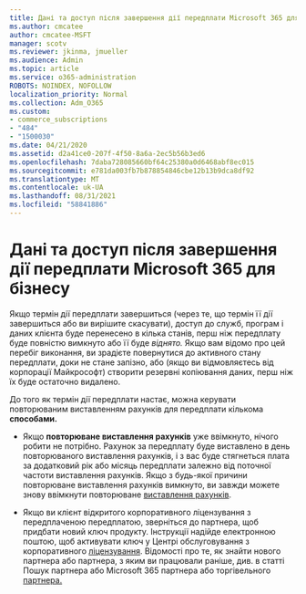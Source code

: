 ```yaml
---
title: Дані та доступ після завершення дії передплати Microsoft 365 для бізнесу
ms.author: cmcatee
author: cmcatee-MSFT
manager: scotv
ms.reviewer: jkinma, jmueller
ms.audience: Admin
ms.topic: article
ms.service: o365-administration
ROBOTS: NOINDEX, NOFOLLOW
localization_priority: Normal
ms.collection: Adm_O365
ms.custom:
- commerce_subscriptions
- "484"
- "1500030"
ms.date: 04/21/2020
ms.assetid: d2a41ce0-207f-4f50-8a6a-2ec5b56b3ed6
ms.openlocfilehash: 7daba728085660bf64c25380a0d6468abf8ec015
ms.sourcegitcommit: e781da003fb7b878854846cbe12b13b9dca8df92
ms.translationtype: MT
ms.contentlocale: uk-UA
ms.lasthandoff: 08/31/2021
ms.locfileid: "58841886"
---
```

# <a name="what-happens-to-my-data-and-access-when-my-microsoft-365-for-business-subscription-ends"></a>Дані та доступ після завершення дії передплати Microsoft 365 для бізнесу

Якщо термін дії передплати завершиться (через те, що термін її дії завершиться або ви вирішите скасувати), доступ до служб, програм і даних клієнта буде перенесено в кілька станів, перш ніж передплату буде повністю вимкнуто або її буде *віднято.* Якщо вам відомо про цей перебіг виконання, ви зрадієте повернутися до активного стану передплати, доки не стане запізно, або (якщо ви відмовляєтесь від корпорації Майкрософт) створити резервні копіювання даних, перш ніж їх буде остаточно видалено.
  
До того як термін дії передплати настає, можна керувати повторюваним виставленням рахунків для передплати кількома **способами.**
  
- Якщо **повторюване виставлення рахунків** уже ввімкнуто, нічого робити не потрібно. Рахунок за передплату буде  виставлено в день повторюваного виставлення рахунків, і з вас буде стягнеться плата за додатковий рік або місяць передплати залежно від поточної частоти виставлення рахунків. Якщо з будь-якої  причини повторюване виставлення рахунків вимкнуто, ви завжди можете знову ввімкнути повторюване [виставлення рахунків](https://docs.microsoft.com/microsoft-365/commerce/subscriptions/renew-your-subscription#turn-recurring-billing-off-or-on).

- Якщо ви клієнт відкритого корпоративного ліцензування з передплаченою передплатою, зверніться до партнера, щоб придбати новий ключ продукту. Інструкції надійде електронною поштою, щоб активувати ключ у Центрі обслуговування з корпоративного [ліцензування](https://go.microsoft.com/fwlink/p/?LinkID=282016). Відомості про те, як знайти нового партнера або партнера, з яким ви працювали раніше, див. в статті Пошук партнера або Microsoft 365 партнера або торгівельного [партнера.](https://docs.microsoft.com/microsoft-365/admin/manage/find-your-partner-or-reseller)
